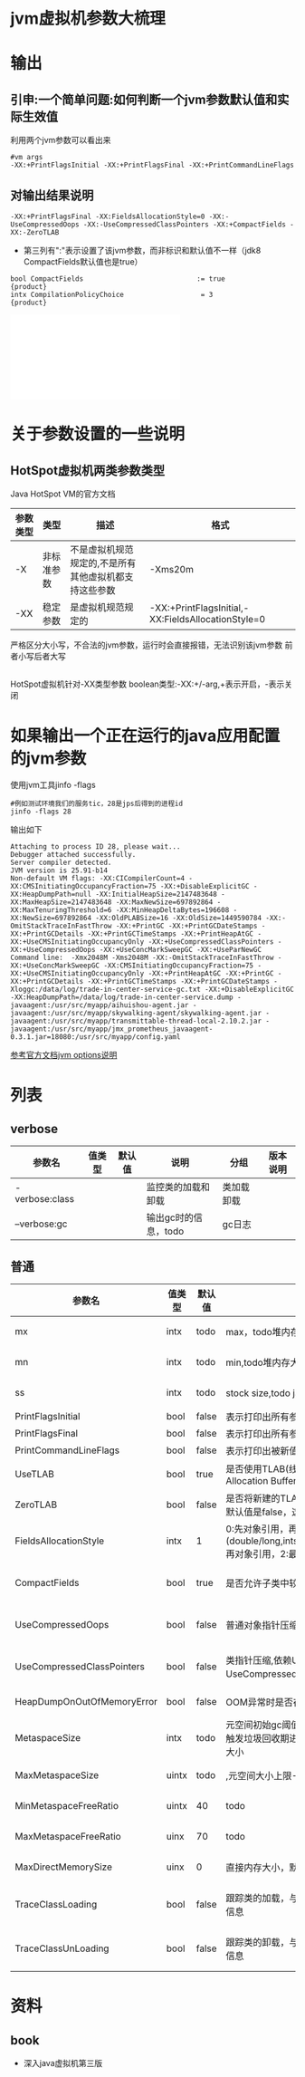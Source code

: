 # jvm虚拟机参数大梳理



# 输出
## 引申:一个简单问题:如何判断一个jvm参数默认值和实际生效值
利用两个jvm参数可以看出来

```shell
#vm args
-XX:+PrintFlagsInitial -XX:+PrintFlagsFinal -XX:+PrintCommandLineFlags
```

## 对输出结果说明

```shell
-XX:+PrintFlagsFinal -XX:FieldsAllocationStyle=0 -XX:-UseCompressedOops -XX:-UseCompressedClassPointers -XX:+CompactFields -XX:-ZeroTLAB
```

* 第三列有":"表示设置了该jvm参数，而非标识和默认值不一样（jdk8 CompactFields默认值也是true）

```shell
bool CompactFields                            := true                                {product}
intx CompilationPolicyChoice                   = 3                                   {product}
```

![jvmPrint.md](out/jvmPrint.md)

# 关于参数设置的一些说明
## HotSpot虚拟机两类参数类型
Java HotSpot VM的官方文档

|参数类型|类型|描述|格式|
|---|---|---|---|
|-X|非标准参数|不是虚拟机规范规定的,不是所有其他虚拟机都支持这些参数|-Xms20m|
|-XX|稳定参数|是虚拟机规范规定的|-XX:+PrintFlagsInitial,-XX:FieldsAllocationStyle=0|
严格区分大小写，不合法的jvm参数，运行时会直接报错，无法识别该jvm参数
前者小写后者大写

## 
HotSpot虚拟机针对-XX类型参数
boolean类型:-XX:+/-arg,+表示开启，-表示关闭

# 如果输出一个正在运行的java应用配置的jvm参数
使用jvm工具jinfo -flags
```shell
#例如测试环境我们的服务tic，28是jps后得到的进程id
jinfo -flags 28
```
输出如下
```shell
Attaching to process ID 28, please wait...
Debugger attached successfully.
Server compiler detected.
JVM version is 25.91-b14
Non-default VM flags: -XX:CICompilerCount=4 -XX:CMSInitiatingOccupancyFraction=75 -XX:+DisableExplicitGC -XX:HeapDumpPath=null -XX:InitialHeapSize=2147483648 -XX:MaxHeapSize=2147483648 -XX:MaxNewSize=697892864 -XX:MaxTenuringThreshold=6 -XX:MinHeapDeltaBytes=196608 -XX:NewSize=697892864 -XX:OldPLABSize=16 -XX:OldSize=1449590784 -XX:-OmitStackTraceInFastThrow -XX:+PrintGC -XX:+PrintGCDateStamps -XX:+PrintGCDetails -XX:+PrintGCTimeStamps -XX:+PrintHeapAtGC -XX:+UseCMSInitiatingOccupancyOnly -XX:+UseCompressedClassPointers -XX:+UseCompressedOops -XX:+UseConcMarkSweepGC -XX:+UseParNewGC
Command line:  -Xmx2048M -Xms2048M -XX:-OmitStackTraceInFastThrow -XX:+UseConcMarkSweepGC -XX:CMSInitiatingOccupancyFraction=75 -XX:+UseCMSInitiatingOccupancyOnly -XX:+PrintHeapAtGC -XX:+PrintGC -XX:+PrintGCDetails -XX:+PrintGCTimeStamps -XX:+PrintGCDateStamps -Xloggc:/data/log/trade-in-center-service-gc.txt -XX:+DisableExplicitGC -XX:HeapDumpPath=/data/log/trade-in-center-service.dump -javaagent:/usr/src/myapp/aihuishou-agent.jar -javaagent:/usr/src/myapp/skywalking-agent/skywalking-agent.jar -javaagent:/usr/src/myapp/transmittable-thread-local-2.10.2.jar -javaagent:/usr/src/myapp/jmx_prometheus_javaagent-0.3.1.jar=18080:/usr/src/myapp/config.yaml
```
[参考官方文档jvm options说明](https://www.oracle.com/java/technologies/javase/vmoptions-jsp.html)
# 列表
## verbose
|参数名|值类型|默认值|说明|分组|版本说明|
|---|---|---|---|---|---|
|-verbose:class|||监控类的加载和卸载|类加载卸载||
|–verbose:gc|||输出gc时的信息，todo|gc日志||

## 普通
|参数名|值类型|默认值|说明|分组|版本说明|
|---|---|---|---|---|---|
|mx|intx|todo|max，todo堆内存大小上限,单位|内存大小||
|mn|intx|todo|min,todo堆内存大小下限,单位|内存大小||
|ss|intx|todo|stock size,todo java方法栈容量大小,例如128k|内存大小||
|PrintFlagsInitial|bool|false|表示打印出所有参数选项的默认值|输出|| 
|PrintFlagsFinal|bool|false|表示打印出所有参数选项在运行程序时生效的值|输出||
|PrintCommandLineFlags|bool|false|表示打印出被新值覆盖的参数列表|输出||
|UseTLAB|bool|true|是否使用TLAB(线程私有分配缓冲区，Thread Local Allocation Buffer)|内存分配|| 
|ZeroTLAB|bool|false|是否将新建的TLAB区域全部设置为零值，(todo为什么默认值是false，这是个可以探究的问题)|内存分配||
|FieldsAllocationStyle|intx|1|0:先对象引用，再基本类型，1：先基本类型(double/long,ints(int/float),short/char,byte/boolean),再对象引用，2:最终会转化为0和1|java内存布局|| 
|CompactFields|bool|true|是否允许子类中较窄的字段插入到父类字段间隙中|java内存布局|| 
|UseCompressedOops|bool|false|普通对象指针压缩|java内存布局||
|UseCompressedClassPointers|bool|false|类指针压缩,依赖UseCompressedOops，只有UseCompressedOops参数生效前提下才能生效|java内存布局||
|HeapDumpOnOutOfMemoryError|bool|false|OOM异常时是否存储堆栈转储文件|OOM异常||
|MetaspaceSize|intx|todo|元空间初始gc阈值(而非元空间的初始大小),达到改值时触发垃圾回收期进行gc(类型卸载),同时会动态调整该值大小|元空间|jdk8+|
|MaxMetaspaceSize|uintx|todo|,元空间大小上限-1表示不限制大小，只受限于内存大小|元空间|jdk8+|
|MinMetaspaceFreeRatio|uintx|40|todo|元空间|jdk8+|
|MaxMetaspaceFreeRatio|uinx|70|todo|元空间|jdk8+|
|MaxDirectMemorySize|uinx|0|直接内存大小，默认不限制和Java堆最大值一致|直接内存||
|TraceClassLoading|bool|false|跟踪类的加载，与-verbose:class相比，少了类的卸载信息|类加载卸载||
|TraceClassUnLoading|bool|false|跟踪类的卸载，与-verbose:class相比，少了类的加载信息|类加载卸载||
# 资料

## book

* 深入java虚拟机第三版
